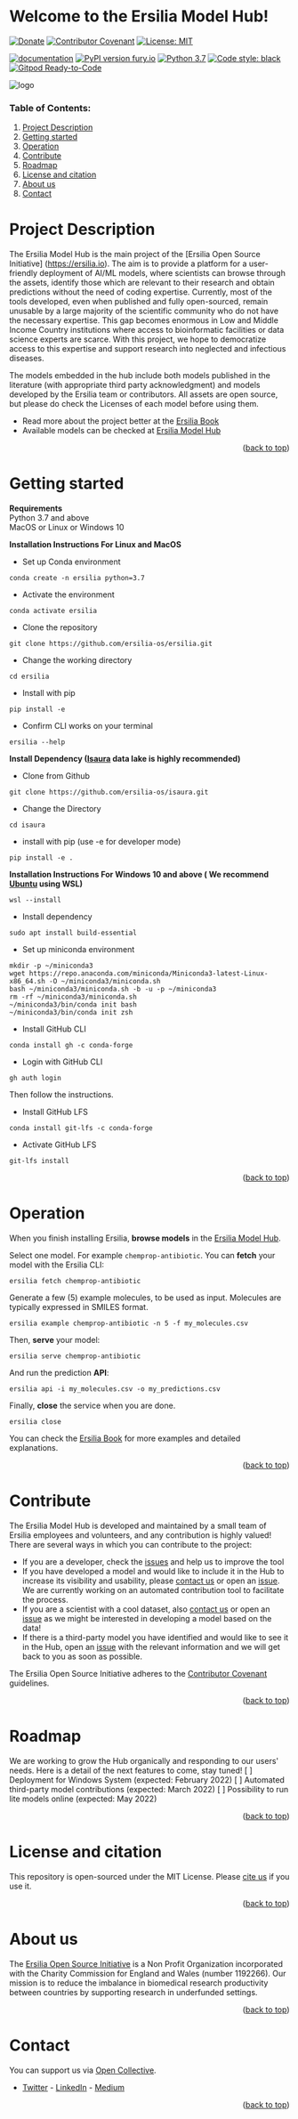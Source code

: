 <div id="top"></div>

# Welcome to the Ersilia Model Hub!

[![Donate](https://img.shields.io/badge/Donate-PayPal-green.svg)](https://www.paypal.com/uk/fundraiser/charity/4145012) [![Contributor Covenant](https://img.shields.io/badge/Contributor%20Covenant-v2.0%20adopted-ff69b4.svg)](code_of_conduct.md) [![License: MIT](https://img.shields.io/badge/License-MIT-yellow.svg)](https://opensource.org/licenses/MIT)

[![documentation](https://img.shields.io/badge/-Documentation-purple?logo=read-the-docs&logoColor=white)](https://ersilia.gitbook.io/ersilia-book/) [![PyPI version fury.io](https://badge.fury.io/py/ersilia.svg)](https://pypi.python.org/pypi/ersilia/) [![Python 3.7](https://img.shields.io/badge/python-3.7-blue.svg)](https://www.python.org/downloads/release/python-370/) [![Code style: black](https://img.shields.io/badge/code%20style-black-000000.svg?logo=Python&logoColor=white)](https://github.com/psf/black) [![Gitpod Ready-to-Code](https://img.shields.io/badge/Gitpod-ready--to--code-blue?logo=gitpod)](https://gitpod.io/#https://github.com/ersilia-os/ersilia)

![logo](https://github.com/ersilia-os/ersilia/blob/master/assets/Ersilia_Plum.png)

### Table of Contents:
1. [Project Description](https://github.com/ersilia-os/ersilia#project-description)
2. [Getting started](https://github.com/ersilia-os/ersilia#getting-started)
3. [Operation](https://github.com/ersilia-os/ersilia#operation)
4. [Contribute](https://github.com/ersilia-os/ersilia#contribute)
5. [Roadmap](https://github.com/ersilia-os/ersilia#roadmap)
6. [License and citation](https://github.com/ersilia-os/ersilia#license-and-citation)
7. [About us](https://github.com/ersilia-os/ersilia#about-us)
8. [Contact](https://github.com/ersilia-os/ersilia#contact)

# Project Description
The Ersilia Model Hub is the main project of the [Ersilia Open Source Initiative] (https://ersilia.io). The aim is to provide a platform for a user-friendly deployment of AI/ML models, where scientists can browse through the assets, identify those which are relevant to their research and obtain predictions without the need of coding expertise. Currently, most of the tools developed, even when published and fully open-sourced, remain unusable by a large majority of the scientific community who do not have the necessary expertise. This gap becomes enormous in Low and Middle Income Country institutions where access to bioinformatic facilities or data science experts are scarce. With this project, we hope to democratize access to this expertise and support research into neglected and infectious diseases.

The models embedded in the hub include both models published in the literature (with appropriate third party acknowledgment) and models developed by the Ersilia team or contributors. All assets are open source, but please do check the Licenses of each model before using them.

* Read more about the project better at the [Ersilia Book](https://ersilia.gitbook.io/ersilia-book/)
* Available models can be checked at [Ersilia Model Hub](https://airtable.com/shr9sYjL70nnHOUrP/tblZGe2a2XeBxrEHP)
<p align="right">(<a href="#top">back to top</a>)</p>

# Getting started
**Requirements**<br>
Python 3.7 and above<br>
MacOS or Linux or Windows 10

**Installation Instructions For Linux and MacOS**
 - Set up Conda environment
```
conda create -n ersilia python=3.7

```
- Activate the environment

```
conda activate ersilia

```
- Clone the repository

```
git clone https://github.com/ersilia-os/ersilia.git

```
- Change the working directory
```
cd ersilia

```
- Install with pip
```
pip install -e

```
- Confirm CLI works on your terminal
```
ersilia --help

```

**Install Dependency ([Isaura](https://github.com/ersilia-os/isaura) data lake is highly recommended)**

- Clone from Github
```
git clone https://github.com/ersilia-os/isaura.git

```
- Change the Directory
```
cd isaura

```
- install with pip (use -e for developer mode)
```
pip install -e .

```
**Installation Instructions For Windows 10 and above (
We recommend [Ubuntu](https://www.microsoft.com/en-us/p/ubuntu/9nblggh4msv6#activetab=pivot:overviewtab) using WSL)**
```
wsl --install

```
- Install dependency
```
sudo apt install build-essential

```

- Set up miniconda environment
```
mkdir -p ~/miniconda3
wget https://repo.anaconda.com/miniconda/Miniconda3-latest-Linux-x86_64.sh -O ~/miniconda3/miniconda.sh
bash ~/miniconda3/miniconda.sh -b -u -p ~/miniconda3
rm -rf ~/miniconda3/miniconda.sh
~/miniconda3/bin/conda init bash
~/miniconda3/bin/conda init zsh

```
- Install GitHub CLI
```
conda install gh -c conda-forge

```
- Login with GitHub CLI
```
gh auth login

```
Then follow the instructions.
- Install GitHub LFS
```
conda install git-lfs -c conda-forge

```
- Activate GitHub LFS
```
git-lfs install

```
<p align="right">(<a href="#top">back to top</a>)</p>

# Operation
When you finish installing Ersilia, **browse models** in the [Ersilia Model Hub](https://airtable.com/shrXfZ8pqro0jjcsG/tblZGe2a2XeBxrEHP/viwd5XJVLslkE11Tg).

Select one model. For example `chemprop-antibiotic`. You can **fetch** your model with the Ersilia CLI:
```
ersilia fetch chemprop-antibiotic
```
Generate a few (5) example molecules, to be used as input. Molecules are typically expressed in SMILES format.
```
ersilia example chemprop-antibiotic -n 5 -f my_molecules.csv
```
Then, **serve** your model:
```
ersilia serve chemprop-antibiotic
```
And run the prediction **API**:
```
ersilia api -i my_molecules.csv -o my_predictions.csv
```
Finally, **close** the service when you are done.
```
ersilia close
```

You can check the [Ersilia Book](https://ersilia.gitbook.io/ersilia-book/) for more examples and detailed explanations.
<p align="right">(<a href="#top">back to top</a>)</p>

# Contribute
The Ersilia Model Hub is developed and maintained by a small team of Ersilia employees and volunteers, and any contribution is highly valued! There are several ways in which you can contribute to the project:
- If you are a developer, check the [issues](https://github.com/ersilia-os/ersilia/issues) and help us to improve the tool
- If you have developed a model and would like to include it in the Hub to increase its visibility and usability, please [contact us](https://ersilia.io) or open an [issue](https://github.com/ersilia-os/ersilia/issues). We are currently working on an automated contribution tool to facilitate the process.
- If you are a scientist with a cool dataset, also [contact us](https://ersilia.io) or open an [issue](https://github.com/ersilia-os/ersilia/issues) as we might be interested in developing a model based on the data!
- If there is a third-party model you have identified and would like to see it in the Hub, open an [issue](https://github.com/ersilia-os/ersilia/issues) with the relevant information and we will get back to you as soon as possible.

The Ersilia Open Source Initiative adheres to the [Contributor Covenant](https://ersilia.gitbook.io/ersilia-wiki/code-of-conduct) guidelines.
<p align="right">(<a href="#top">back to top</a>)</p>


# Roadmap
We are working to grow the Hub organically and responding to our users' needs. Here is a detail of the next features to come, stay tuned!
[ ] Deployment for Windows System (expected: February 2022)
[ ] Automated third-party model contributions (expected: March 2022)
[ ] Possibility to run lite models online (expected: May 2022)
<p align="right">(<a href="#top">back to top</a>)</p>

# License and citation
This repository is open-sourced under the MIT License.
Please [cite us](https://github.com/ersilia-os/ersilia/blob/master/CITATION.cff) if you use it.
<p align="right">(<a href="#top">back to top</a>)</p>

# About us
The [Ersilia Open Source Initiative](https://ersilia.io) is a Non Profit Organization incorporated with the Charity Commission for England and Wales (number 1192266). Our mission is to reduce the imbalance in biomedical research productivity between countries by supporting research in underfunded settings.
<p align="right">(<a href="#top">back to top</a>)</p>

# Contact
You can support us via [Open Collective](https:/opencollective.com/ersilia).
- [Twitter](https://twitter.com/ersiliaio) - [LinkedIn](https://www.linkedin.com/company/ersiliaio/) - [Medium](https://medium.com/ersiliaio)
<p align="right">(<a href="#top">back to top</a>)</p>

